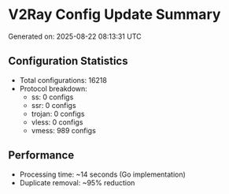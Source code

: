 # V2Ray Config Update Summary
Generated on: 2025-08-22 08:13:31 UTC

## Configuration Statistics
- Total configurations: 16218
- Protocol breakdown:
  - ss: 0 configs
  - ssr: 0 configs
  - trojan: 0 configs
  - vless: 0 configs
  - vmess: 989 configs

## Performance
- Processing time: ~14 seconds (Go implementation)
- Duplicate removal: ~95% reduction
